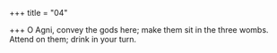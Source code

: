 +++
title = "04"

+++
O Agni, convey the gods here; make them sit in the three wombs. Attend on them; drink in your turn.  